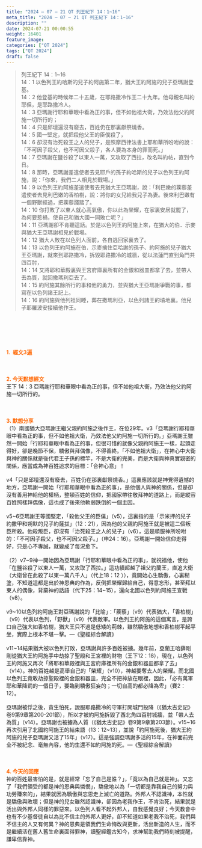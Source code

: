 ```yaml
---
title: "2024 – 07 – 21 QT 列王紀下 14：1~16"
meta_title: "2024 – 07 – 21 QT 列王紀下 14：1~16"
description: ""
date: 2024-07-21 00:00:55
weight: 16401
feature_image: 
categories: ["QT 2024"]
tags: ["QT 2024"]
draft: false
---
```


<blockquote>列王紀下 14：1~16<br />
14：1 以色列王約哈斯的兒子約阿施第二年，猶大王約阿施的兒子亞瑪謝登基。<br />
14：2 他登基的時候年二十五歲，在耶路撒冷作王二十九年。他母親名叫約耶但，是耶路撒冷人。<br />
14：3 亞瑪謝行耶和華眼中看為正的事，但不如他祖大衛，乃效法他父約阿施一切所行的；<br />
14：4 只是邱壇還沒有廢去，百姓仍在那裏獻祭燒香。<br />
14：5 國一堅定，就把殺他父王的臣僕殺了，<br />
14：6 卻沒有治死殺王之人的兒子，是照摩西律法書上耶和華所吩咐的說：「不可因子殺父，也不可因父殺子，各人要為本身的罪而死。」<br />
14：7 亞瑪謝在鹽谷殺了以東人一萬，又攻取了西拉，改名叫約帖，直到今日。<br />
14：8 那時，亞瑪謝差遣使者去見耶戶的孫子約哈斯的兒子以色列王約阿施，說：「你來，我們二人相見於戰場。」<br />
14：9 以色列王約阿施差遣使者去見猶大王亞瑪謝，說：「利巴嫩的蒺藜差遣使者去見利巴嫩的香柏樹，說：將你的女兒給我兒子為妻。後來利巴嫩有一個野獸經過，把蒺藜踐踏了。<br />
14：10 你打敗了以東人就心高氣傲，你以此為榮耀，在家裏安居就罷了，為何要惹禍，使自己和猶大國一同敗亡呢？」<br />
14：11 亞瑪謝卻不肯聽這話。於是以色列王約阿施上來，在猶大的伯．示麥與猶大王亞瑪謝相見於戰場。<br />
14：12 猶大人敗在以色列人面前，各自逃回家裏去了。<br />
14：13 以色列王約阿施在伯．示麥擒住亞哈謝的孫子、約阿施的兒子猶大王亞瑪謝，就來到耶路撒冷，拆毀耶路撒冷的城牆，從以法蓮門直到角門共四百肘，<br />
14：14 又將耶和華殿裏與王宮府庫裏所有的金銀和器皿都拿了去，並帶人去為質，就回撒瑪利亞去了。<br />
14：15 約阿施其餘所行的事和他的勇力，並與猶大王亞瑪謝爭戰的事，都寫在以色列諸王記上。<br />
14：16 約阿施與他列祖同睡，葬在撒瑪利亞，以色列諸王的墳地裏。他兒子耶羅波安接續他作王。</blockquote><br />
&nbsp;<br />
<br />
&nbsp;<br />
<br />
<span style="color: #ff6600;"><strong>1.  經文3遍</strong></span><br />
<br />
&nbsp;<br />
<br />
<span style="color: #ff6600;"><strong>2. 今天默想經文<br />
</strong></span>王下 14：3 亞瑪謝行耶和華眼中看為正的事，但不如他祖大衛，乃效法他父約阿施一切所行的。<br />
<br />
&nbsp;<br />
<br />
<strong><span style="color: #ff6600;">3. 默想分享<br />
</span></strong>（1）南國猶大亞瑪謝王繼父親約阿施之後作王，在位29年。v3「亞瑪謝行耶和華眼中看為正的事，但不如他祖大衛，乃效法他父約阿施一切所行的。」亞瑪謝王雖然一開始「行耶和華眼中看為正的事，但很可惜的就像父親約阿施王一樣，起頭走得好，卻是晚節不保，驕傲與拜偶像，不得善終。「不如他祖大衛」，在神心中大衛與神的關係就是後代君王子孫的標竿，不是大衛的完美，而是大衛與神真實親密的關係，應當成為神百姓追求的目標：「合神心意」！<br />
<br />
v4「只是邱壇還沒有廢去，百姓仍在那裏獻祭燒香。」這裏應該就是神覺得遺憾的地方，亞瑪謝一開始「行耶和華眼中看為正的事」，是他個人與神的關係，但是卻沒有善用神給他的權柄，整頓百姓的信仰，把國家帶往敬拜神的道路上，而是縱容百姓照樣拜偶像，這也成了後來他軟弱跌倒的一個主因。<br />
<br />
v5~6亞瑪謝王等國堅定，「殺他父王的臣僕」（v5），這裏指的是「示米押的兒子約撒甲和朔默的兒子約薩拔」（12：21），因為他的父親約阿施王就是被這二個叛臣所殺。他殺叛臣，卻沒有「治死殺王之人的兒子」（v6），這是順服神所吩咐的：「不可因子殺父，也不可因父殺子。」（申24：16）。亞瑪謝一開始信仰走得好，只是心不專誠，就變成了每況愈下。<br />
<br />
（2）v7~9神一開始因為亞瑪謝「行耶和華眼中看為正的事」，就祝福他，使他「在鹽谷殺了以東人一萬，又攻取了西拉。」這功績超越了祖父約蘭王，直追大衛（大衛曾在此殺了以東一萬八千人」（代上18：12 ）），竟開始心生驕傲，心裏糊塗，不知道這都是出於神恩典的作為，反倒把榮耀歸給自己，得意忘形，甚至拜以東人的偶像，背棄神的話語（代下25：14~15），還向北國以色列約阿施王宣戰（v8）。<br />
<br />
v9~10以色列約阿施王對亞瑪謝說的「比喻」：「蒺藜」（v9）代表猶大，「香柏樹」（v9）代表以色列，「野獸」（v9）代表敵軍。以色列王約阿施的這個寓言，是誇口自己強大如香柏樹，猶大王只不過是低矮的荊棘，雖然驕傲地想和香柏樹平起平坐，實際上根本不堪一擊。—《聖經綜合解讀》<br />
<br />
v11~14結果猶大被以色列打敗，亞瑪謝與許多百姓被擄。幾年前，亞蘭王哈薛剛剛從猶大王約阿施手中劫掠了聖殿和王宮裡的財物（王下12：18），現在，以色列王約阿施又再次「將耶和華殿裡與王宮府庫裡所有的金銀和器皿都拿了去」（v14）。神的百姓越是高舉自己的「榮耀」（v10），神越要奪去人的榮耀。而北國以色列王竟敢劫掠聖殿裡的金銀和器皿，完全不把神放在眼裡，因此，「必有萬軍耶和華降罰的一個日子，要臨到驕傲狂妄的；一切自高的都必降為卑」（賽2：12）。<br />
<br />
亞瑪謝被俘之後，貪生怕死，說服耶路撒冷的守軍打開城門投降（《猶太古史記》卷9第9章第200-201節），所以才被約阿施拆毀了西北角四百肘城牆，並「帶人去為質」（v14）。亞瑪謝也被擄為人質（《猶太古史記》卷9第9章第203節）。v15~16再次引用了北國約阿施王的結束語（13：12~13），並說「約阿施死後，猶大王約阿施的兒子亞瑪謝又活了15年」（v17）。這是強調亞瑪謝多活的15年，在神面前完全不被紀念、毫無內容，他的生還不如約阿施的死。—《聖經綜合解讀》<br />
<br />
&nbsp;<br />
<br />
<strong style="font-size: inherit;"><span style="color: #ff6600;">4. 今天的回應<br />
</span></strong>神的百姓最害怕的是，就是經常「忘了自己是誰？」，「竟以為自己就是神」。又忘了「我們領受的都是神的恩典與憐憫」，驕傲地以為「一切都是靠我自己的努力與功勞賺來的」，結果就因為驕傲與忘恩走上滅亡的道路。外邦人不認識神，本性就是驕傲與敗壞；但是神的兒女雖然認識神，卻因為老我作王，不肯治死，結果就是活出與外邦人同樣的罪惡來。以色列人看不起外邦人，自我感覺良好；今天教會中也有不少基督徒自以為比不信主的外邦人更好，卻不知道如果老我不治死，我們與不信主的人又有何異？神的恩典是領我們生命悔改與更新，活出新造的人生，而不是繼續活在舊人舊生命裏面得罪神，讀聖經鑑古知今，求神幫助我們時刻被提醒，謙卑信靠神。<br />
<br />
&nbsp;<br />
<br />
<audio style="display: none;" controls="controls"></audio><br />
<br />
<audio style="display: none;" controls="controls"></audio><br />
<br />
<audio style="display: none;" controls="controls"></audio><br />
<br />
<audio style="display: none;" controls="controls"></audio><br />
<br />
<audio style="display: none;" controls="controls"></audio>
        